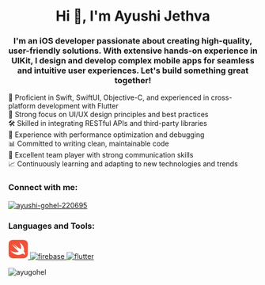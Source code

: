 <h1 align="center">Hi 👋, I'm Ayushi Jethva</h1>
<h3 align="center"> I'm an iOS developer passionate about creating high-quality, user-friendly solutions. With extensive hands-on experience in UIKit, I design and develop complex mobile apps for seamless and intuitive user experiences. Let's build something great together! </h3>

<p align="left">
📱 Proficient in Swift, SwiftUI, Objective-C, and experienced in cross-platform development with Flutter <br>
🎨 Strong focus on UI/UX design principles and best practices <br>
🛠 Skilled in integrating RESTful APIs and third-party libraries <br>
🚀 Experience with performance optimization and debugging <br>
📊 Committed to writing clean, maintainable code <br>
👥 Excellent team player with strong communication skills <br>
📈 Continuously learning and adapting to new technologies and trends <br>
  
<h3 align="left">Connect with me:</h3>
<p align="left">
<a href="https://linkedin.com/in/ayushi-gohel-220695" target="blank"><img align="center" src="https://raw.githubusercontent.com/rahuldkjain/github-profile-readme-generator/master/src/images/icons/Social/linked-in-alt.svg" alt="ayushi-gohel-220695" height="30" width="40" /></a>
</p>

<h3 align="left">Languages and Tools:</h3>
<p align="left"> <a href="https://developer.apple.com/swift/" target="_blank" rel="noreferrer"> <img src="https://raw.githubusercontent.com/devicons/devicon/master/icons/swift/swift-original.svg" alt="swift" width="40" height="40"/> </a> <a href="https://firebase.google.com/" target="_blank" rel="noreferrer"> <img src="https://www.vectorlogo.zone/logos/firebase/firebase-icon.svg" alt="firebase" width="40" height="40"/> </a> <a href="https://flutter.dev" target="_blank" rel="noreferrer"> <img src="https://www.vectorlogo.zone/logos/flutterio/flutterio-icon.svg" alt="flutter" width="40" height="40"/> </a> </p>

<p><img align="center" src="https://github-readme-stats.vercel.app/api/top-langs?username=ayugohel&show_icons=true&locale=en&layout=compact" alt="ayugohel" /></p>
<!--
**ayugohel/ayugohel** is a ✨ _special_ ✨ repository because its `README.md` (this file) appears on your GitHub profile.

Here are some ideas to get you started:

- 🔭 I’m currently working on ...
- 🌱 I’m currently learning ...
- 👯 I’m looking to collaborate on ...
- 🤔 I’m looking for help with ...
- 💬 Ask me about ...
- 📫 How to reach me: ...
- 😄 Pronouns: ...
- ⚡ Fun fact: ...
-->
